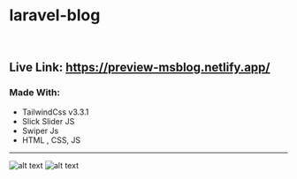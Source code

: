 <h1> laravel-blog </h1>
<br>
<h2> Live Link: <a href="https://preview-msblog.netlify.app/"> https://preview-msblog.netlify.app/</a></h2>
<h3> Made With: </h3>
<ul>
<li>TailwindCss v3.3.1</li>
<li>Slick Slider JS</li>
<li>Swiper Js</li>
<li>HTML , CSS, JS</li>
</ul>
<hr>

![alt text](https://i.ibb.co/6b6VKMF/Untitled-design.jpg)
![alt text](https://i.ibb.co/WBSQsYt/reviews.jpg)

                      
